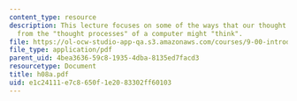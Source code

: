 ```yaml
---
content_type: resource
description: This lecture focuses on some of the ways that our thought processes diverge
  from the "thought processes" of a computer might "think".
file: https://ol-ocw-studio-app-qa.s3.amazonaws.com/courses/9-00-introduction-to-psychology-fall-2004/e1c24111e7c8650f1e2083302ff60103_h08a.pdf
file_type: application/pdf
parent_uid: 4bea3636-59c8-1935-4dba-8135ed7facd3
resourcetype: Document
title: h08a.pdf
uid: e1c24111-e7c8-650f-1e20-83302ff60103
---
```

